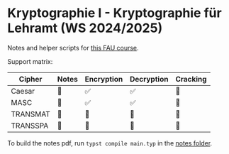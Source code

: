 # Kryptographie I - Kryptographie für Lehramt (WS 2024/2025)

Notes and helper scripts for [this FAU course](https://www.math.fau.de/algebra-und-geometrie/wolfgang-ruppert/kryptographie-i-kryptographie-fuer-lehramt-ws-2024-2025/).

Support matrix:

|  Cipher  |         Notes         |       Encryption      |       Decryption      |        Cracking       |
| -------- | --------------------- | --------------------- | --------------------- | --------------------- |
|   Caesar |              :pencil: |    :white_check_mark: |    :white_check_mark: | :white_square_button: |
|     MASC |              :pencil: |    :white_check_mark: |    :white_check_mark: | :white_square_button: |
| TRANSMAT | :white_square_button: | :white_square_button: | :white_square_button: | :white_square_button: |
| TRANSSPA | :white_square_button: | :white_square_button: | :white_square_button: | :white_square_button: |

To build the notes pdf, run `typst compile main.typ` in the [notes folder](/notes/).
